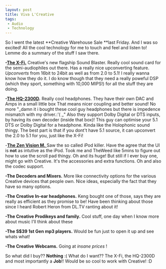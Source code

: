 ```yaml
---
layout: post
title: Viva L'Creative
tags:
 - Audio
 - Technology
---
```


So I went the latest **Creative Warehouse Sale **last Friday. And I was so excited! All the cool technology for me to touch and feel and listen to! Lemme do a summary of the stuff I saw there.

**-[The X-Fi.][0]** Creative's new flagship Sound Blaster. Really cool sound card for the semi-audiophiles out there. Has a really nice upconverting feature. _Upconverts_ from 16bit to 24bit as well as from 2.0 to 5.1! I really wanna know how they do it. I do know though that they need a really poweful DSP (which they sport, something with 10,000 MIPS!) for all the stuff they are doing.

**-[The HQ-2300D][1].** Really cool headphones. They have their own DAC and Amps in a small little box  That means nicer coupling and better sound! No more "_damn it i bought these cool guy headphones but there is impedence mismatch with my driver.:'( _" Also they support Dolby Digital or DTS inputs, by having its own decoder (inside that box)! This guy can optimise your 5.1 DTS or Dolby Digital for a headphone. Kinda like the Holophonic sound thingy. The best part is that if you dont't have 5.1 source, it can upconvert the 2.0 to 5.1 for you, just like the X-Fi!

-[**The Zen Vision M.** ][2]Saw the so called iPod killer. Have the agree that the UI is **not** as intutive as the iPod. Took me and TheWeed like 5mins to figure out how to use the scroll pad thingy. Oh and its huge! But still if I ever buy one, might go with Creative. It's the accessories and extra functions. Oh and also the codec support.

**-The Decoders and Mixers.** More like connectivity options for the various Creative devices that people own. Nice ideas, especially the fact that they have so many options.

**-The Creative In-ear headphones.** Keng bought one of those, says they are really as efficient as they promise to be! Have been thinking about those since I heard Robert Heron from DL.TV ranting about it!

**-The Creative Prodikeys and family.** Cool stuff, one day when I know more about music I'll think about these

**-The S$39 1st Gen mp3 players.** Would be fun just to open it up and see whats what!

**-The Creative Webcams.** Going at _insane prices_ !

So what did I buy?? **Nothing** :( What do I want?? The X-Fi, the HQ-2300D and most importantly a **Job**!! Would be so cool to work with Creative! :D


[0]: http://en.wikipedia.org/wiki/Sound_Blaster_X-Fi
[1]: http://sg.creative.com/products/product.asp?category=437&subcategory=438&product=11430
[2]: http://sg.creative.com/products/product.asp?category=213&subcategory=214&product=14331
